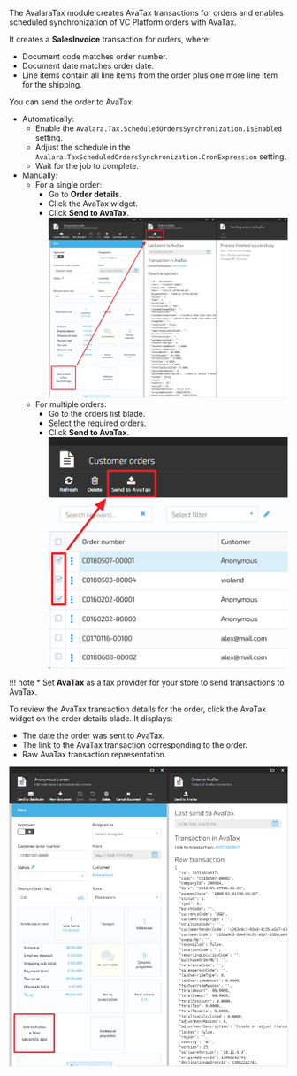 The AvalaraTax module creates AvaTax transactions for orders and enables scheduled synchronization of VC Platform orders with AvaTax. 

It creates a **SalesInvoice** transaction for orders, where:

* Document code matches order number.
* Document date matches order date.
* Line items contain all line items from the order plus one more line item for the shipping.

You can send the order to AvaTax:

* Automatically: 
    * Enable the `Avalara.Tax.ScheduledOrdersSynchronization.IsEnabled` setting.
    * Adjust the schedule in the `Avalara.TaxScheduledOrdersSynchronization.CronExpression` setting.
    * Wait for the job to complete.
* Manually:
    * For a single order: 
        * Go to **Order details**.
        * Click the AvaTax widget.
        * Click **Send to AvaTax**.
        ![image](../media/single-order.png)
    * For multiple orders: 
        * Go to the orders list blade.
        * Select the required orders.
        * Click **Send to AvaTax**.
        ![image](../media/multiple-orders.png)

!!! note
    * Set **AvaTax** as a tax provider for your store to send transactions to AvaTax.

To review the AvaTax transaction details for the order, click the AvaTax widget on the order details blade. 
It displays:

* The date the order was sent to AvaTax.
* The link to the AvaTax transaction corresponding to the order.
* Raw AvaTax transaction representation.

![AvaTax transaction details blade](../media/avatax-widget.png)
